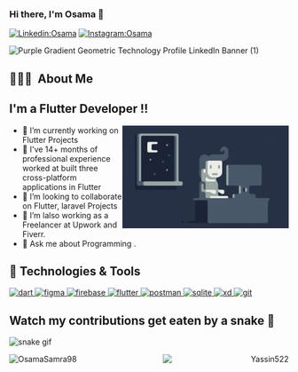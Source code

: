 ### Hi there, I'm Osama  👋 

[![Linkedin:Osama](https://img.shields.io/badge/-Osama-blue?style=flat-square&logo=Linkedin&logoColor=white&link=https://www.linkedin.com/in/osama-abo-samra-225105218/)](https://www.linkedin.com/in/osama-abo-samra-225105218/)
[![Instagram:Osama](https://img.shields.io/badge/-Osama-red?style=flat-square&logo=instagram&logoColor=white&link=https://www.instagram.com/osama._.samra/)](https://www.instagram.com/osama._.samra/)


![Purple Gradient Geometric Technology Profile LinkedIn Banner  (1)](https://user-images.githubusercontent.com/88105077/157883808-762a27a1-c1c5-447c-80a1-fb892f511393.png)

## 👨🏻‍💻 &nbsp;About Me

## I'm a Flutter Developer !!

<img alt="Night Coding" src="https://raw.githubusercontent.com/AVS1508/AVS1508/master/assets/Night-Coding.gif" align="right"/>

- 🔭 I’m currently working on Flutter Projects
- 🌱 I've 14+ months of professional experience worked at built three cross-platform applications in Flutter
- 👯 I’m looking to collaborate on Flutter, laravel Projects
- 🤔 I’m lalso working as a Freelancer at Upwork and Fiverr.
- 💬 Ask me about Programming .


## 🔧 Technologies & Tools

<p align="left"> <a href="https://dart.dev" target="_blank" rel="noreferrer"> <img src="https://www.vectorlogo.zone/logos/dartlang/dartlang-icon.svg" alt="dart" width="40" height="40"/> </a> <a href="https://www.figma.com/" target="_blank" rel="noreferrer"> <img src="https://www.vectorlogo.zone/logos/figma/figma-icon.svg" alt="figma" width="40" height="40"/> </a> <a href="https://firebase.google.com/" target="_blank" rel="noreferrer"> <img src="https://www.vectorlogo.zone/logos/firebase/firebase-icon.svg" alt="firebase" width="40" height="40"/> </a> <a href="https://flutter.dev" target="_blank" rel="noreferrer"> <img src="https://www.vectorlogo.zone/logos/flutterio/flutterio-icon.svg" alt="flutter" width="40" height="40"/> </a> <a href="https://postman.com" target="_blank" rel="noreferrer"> <img src="https://www.vectorlogo.zone/logos/getpostman/getpostman-icon.svg" alt="postman" width="40" height="40"/> </a> <a href="https://www.sqlite.org/" target="_blank" rel="noreferrer"> <img src="https://www.vectorlogo.zone/logos/sqlite/sqlite-icon.svg" alt="sqlite" width="40" height="40"/> </a> <a href="https://www.adobe.com/products/xd.html" target="_blank" rel="noreferrer"> <img src="https://cdn.worldvectorlogo.com/logos/adobe-xd.svg" alt="xd" width="40" height="40"/> </a>
<a href="https://git-scm.com/" target="_blank" rel="noreferrer"> <img src="https://www.vectorlogo.zone/logos/git-scm/git-scm-icon.svg" alt="git" width="40" height="40"/> </a></p>






## Watch my contributions get eaten by a snake 🐍
![snake gif](https://user-images.githubusercontent.com/88105077/166116856-9251de7f-d2df-46fd-901b-5920e8047e52.svg)



<p align="left"><img width="45%" align="left" src="https://github-readme-stats.vercel.app/api?username=OsamaSamra98&show_icons=true&include_all_commits=true&theme=radical&hide_border=true" alt="OsamaSamra98" /></p>
<p align="right"><img width="45%" align="right" sy src="https://github-readme-stats.vercel.app/api/top-langs/?username=OsamaSamra98&layout=compact&theme=radical&hide_border=true" alt="Yassin522" /></p>



